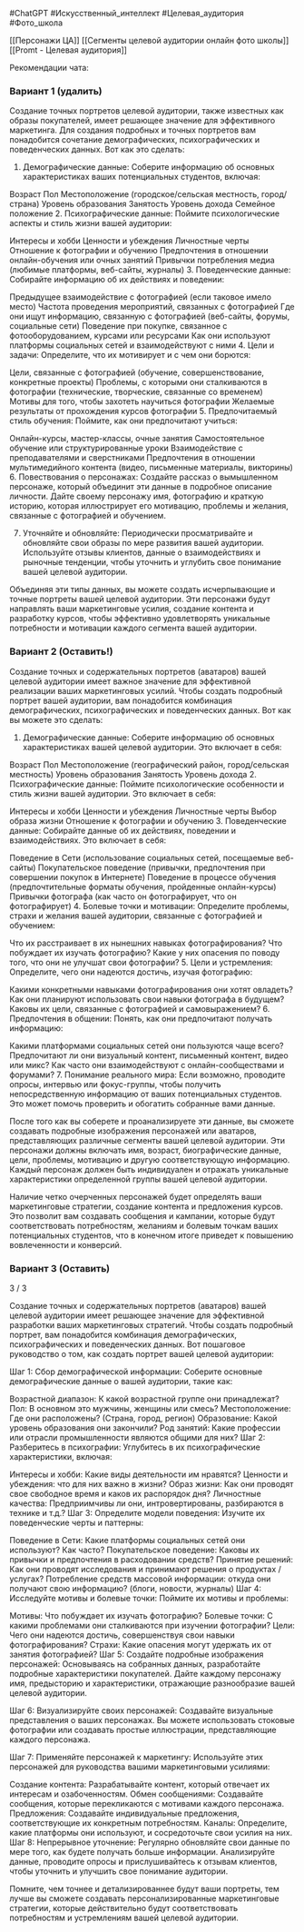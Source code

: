#ChatGPT #Искусственный_интеллект #Целевая_аудитория #Фото_школа 

[[Персонажи ЦА]]
[[Сегменты целевой аудитории онлайн фото школы]]
[[Promt - Целевая аудитория]]

Рекомендации чата:
### Вариант 1 (удалить)
Создание точных портретов целевой аудитории, также известных как образы покупателей, имеет решающее значение для эффективного маркетинга. Для создания подробных и точных портретов вам понадобится сочетание демографических, психографических и поведенческих данных. Вот как это сделать:

1. Демографические данные:
Соберите информацию об основных характеристиках ваших потенциальных студентов, включая:

Возраст
Пол
Местоположение (городское/сельская местность, город/страна)
Уровень образования
Занятость
Уровень дохода
Семейное положение
2. Психографические данные:
Поймите психологические аспекты и стиль жизни вашей аудитории:

Интересы и хобби
Ценности и убеждения
Личностные черты
Отношение к фотографии и обучению
Предпочтения в отношении онлайн-обучения или очных занятий
Привычки потребления медиа (любимые платформы, веб-сайты, журналы)
3. Поведенческие данные:
Собирайте информацию об их действиях и поведении:

Предыдущее взаимодействие с фотографией (если таковое имело место)
Частота проведения мероприятий, связанных с фотографией
Где они ищут информацию, связанную с фотографией (веб-сайты, форумы, социальные сети)
Поведение при покупке, связанное с фотооборудованием, курсами или ресурсами
Как они используют платформы социальных сетей и взаимодействуют с ними
4. Цели и задачи:
Определите, что их мотивирует и с чем они борются:

Цели, связанные с фотографией (обучение, совершенствование, конкретные проекты)
Проблемы, с которыми они сталкиваются в фотографии (технические, творческие, связанные со временем)
Мотивы для того, чтобы захотеть научиться фотографии
Желаемые результаты от прохождения курсов фотографии
5. Предпочитаемый стиль обучения:
Поймите, как они предпочитают учиться:

Онлайн-курсы, мастер-классы, очные занятия
Самостоятельное обучение или структурированные уроки
Взаимодействие с преподавателями и сверстниками
Предпочтения в отношении мультимедийного контента (видео, письменные материалы, викторины)
6. Повествования о персонажах:
Создайте рассказ о вымышленном персонаже, который объединит эти данные в подробное описание личности. Дайте своему персонажу имя, фотографию и краткую историю, которая иллюстрирует его мотивацию, проблемы и желания, связанные с фотографией и обучением.

7. Уточняйте и обновляйте:
Периодически просматривайте и обновляйте свои образы по мере развития вашей аудитории. Используйте отзывы клиентов, данные о взаимодействиях и рыночные тенденции, чтобы уточнить и углубить свое понимание вашей целевой аудитории.

Объединяя эти типы данных, вы можете создать исчерпывающие и точные портреты вашей целевой аудитории. Эти персонажи будут направлять ваши маркетинговые усилия, создание контента и разработку курсов, чтобы эффективно удовлетворять уникальные потребности и мотивации каждого сегмента вашей аудитории.


### Вариант 2 (Оставить!)
Создание точных и содержательных портретов (аватаров) вашей целевой аудитории имеет важное значение для эффективной реализации ваших маркетинговых усилий. Чтобы создать подробный портрет вашей аудитории, вам понадобится комбинация демографических, психографических и поведенческих данных. Вот как вы можете это сделать:

1. Демографические данные:
Соберите информацию об основных характеристиках вашей целевой аудитории. Это включает в себя:

Возраст
Пол
Местоположение (географический район, город/сельская местность)
Уровень образования
Занятость
Уровень дохода
2. Психографические данные:
Поймите психологические особенности и стиль жизни вашей аудитории. Это включает в себя:

Интересы и хобби
Ценности и убеждения
Личностные черты
Выбор образа жизни
Отношение к фотографии и обучению
3. Поведенческие данные:
Собирайте данные об их действиях, поведении и взаимодействиях. Это включает в себя:

Поведение в Сети (использование социальных сетей, посещаемые веб-сайты)
Покупательское поведение (привычки, предпочтения при совершении покупок в Интернете)
Поведение в процессе обучения (предпочтительные форматы обучения, пройденные онлайн-курсы)
Привычки фотографа (как часто он фотографирует, что он фотографирует)
4. Болевые точки и мотивации:
Определите проблемы, страхи и желания вашей аудитории, связанные с фотографией и обучением:

Что их расстраивает в их нынешних навыках фотографирования?
Что побуждает их изучать фотографию?
Какие у них опасения по поводу того, что они не улучшат свои фотографии?
5. Цели и устремления:
Определите, чего они надеются достичь, изучая фотографию:

Какими конкретными навыками фотографирования они хотят овладеть?
Как они планируют использовать свои навыки фотографа в будущем?
Каковы их цели, связанные с фотографией и самовыражением?
6. Предпочтения в общении:
Понять, как они предпочитают получать информацию:

Какими платформами социальных сетей они пользуются чаще всего?
Предпочитают ли они визуальный контент, письменный контент, видео или микс?
Как часто они взаимодействуют с онлайн-сообществами и форумами?
7. Понимание реального мира:
Если возможно, проводите опросы, интервью или фокус-группы, чтобы получить непосредственную информацию от ваших потенциальных студентов. Это может помочь проверить и обогатить собранные вами данные.

После того как вы соберете и проанализируете эти данные, вы сможете создавать подробные изображения персонажей или аватаров, представляющих различные сегменты вашей целевой аудитории. Эти персонажи должны включать имя, возраст, биографические данные, цели, проблемы, мотивацию и другую соответствующую информацию. Каждый персонаж должен быть индивидуален и отражать уникальные характеристики определенной группы вашей целевой аудитории.

Наличие четко очерченных персонажей будет определять ваши маркетинговые стратегии, создание контента и предложения курсов. Это позволит вам создавать сообщения и кампании, которые будут соответствовать потребностям, желаниям и болевым точкам ваших потенциальных студентов, что в конечном итоге приведет к повышению вовлеченности и конверсий.

### Вариант 3 (Оставить)
3 / 3

Создание точных и содержательных портретов (аватаров) вашей целевой аудитории имеет решающее значение для эффективной разработки ваших маркетинговых стратегий. Чтобы создать подробный портрет, вам понадобится комбинация демографических, психографических и поведенческих данных. Вот пошаговое руководство о том, как создать портрет вашей целевой аудитории:

Шаг 1: Сбор демографической информации:
Соберите основные демографические данные о вашей аудитории, такие как:

Возрастной диапазон: К какой возрастной группе они принадлежат?
Пол: В основном это мужчины, женщины или смесь?
Местоположение: Где они расположены? (Страна, город, регион)
Образование: Какой уровень образования они закончили?
Род занятий: Какие профессии или отрасли промышленности являются общими для них?
Шаг 2: Разберитесь в психографии:
Углубитесь в их психографические характеристики, включая:

Интересы и хобби: Какие виды деятельности им нравятся?
Ценности и убеждения: что для них важно в жизни?
Образ жизни: Как они проводят свое свободное время и каков их распорядок дня?
Личностные качества: Предприимчивы ли они, интровертированы, разбираются в технике и т.д.?
Шаг 3: Определите модели поведения:
Изучите их поведенческие черты и паттерны:

Поведение в Сети: Какие платформы социальных сетей они используют? Как часто?
Покупательское поведение: Каковы их привычки и предпочтения в расходовании средств?
Принятие решений: Как они проводят исследования и принимают решения о продуктах /услугах?
Потребление средств массовой информации: откуда они получают свою информацию? (блоги, новости, журналы)
Шаг 4: Исследуйте мотивы и болевые точки:
Поймите их мотивы и проблемы:

Мотивы: Что побуждает их изучать фотографию?
Болевые точки: С какими проблемами они сталкиваются при изучении фотографии?
Цели: Чего они надеются достичь, совершенствуя свои навыки фотографирования?
Страхи: Какие опасения могут удержать их от занятия фотографией?
Шаг 5: Создайте подробные изображения персонажей:
Основываясь на собранных данных, разработайте подробные характеристики покупателей. Дайте каждому персонажу имя, предысторию и характеристики, отражающие разнообразие вашей целевой аудитории.

Шаг 6: Визуализируйте своих персонажей:
Создавайте визуальные представления о ваших персонажах. Вы можете использовать стоковые фотографии или создавать простые иллюстрации, представляющие каждого персонажа.

Шаг 7: Применяйте персонажей к маркетингу:
Используйте этих персонажей для руководства вашими маркетинговыми усилиями:

Создание контента: Разрабатывайте контент, который отвечает их интересам и озабоченностям.
Обмен сообщениями: Создавайте сообщения, которые перекликаются с мотивами каждого персонажа.
Предложения: Создавайте индивидуальные предложения, соответствующие их конкретным потребностям.
Каналы: Определите, какие платформы они используют, и сосредоточьте свои усилия на них.
Шаг 8: Непрерывное уточнение:
Регулярно обновляйте свои данные по мере того, как будете получать больше информации. Анализируйте данные, проводите опросы и прислушивайтесь к отзывам клиентов, чтобы уточнить и улучшить свое понимание аудитории.

Помните, чем точнее и детализированнее будут ваши портреты, тем лучше вы сможете создавать персонализированные маркетинговые стратегии, которые действительно будут соответствовать потребностям и устремлениям вашей целевой аудитории.